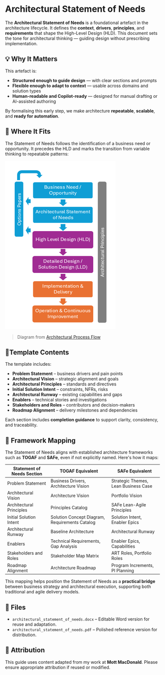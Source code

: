 # Architectural Statement of Needs

The **Architectural Statement of Needs** is a foundational artefact in the architecture lifecycle. It defines the **context**, **drivers**, **principles**, and **requirements** that shape the High-Level Design (HLD). This document sets the tone for architectural thinking — guiding design without prescribing implementation.

## 💡 Why It Matters

This artefact is:

- **Structured enough to guide design** — with clear sections and prompts  
- **Flexible enough to adapt to context** — usable across domains and solution types  
- **Human-readable and Copilot-ready** — designed for manual drafting or AI-assisted authoring  

By formalising this early step, we make architecture **repeatable**, **scalable**, and **ready for automation**.

## 🧭 Where It Fits

The Statement of Needs follows the identification of a business need or opportunity. It precedes the HLD and marks the transition from variable thinking to repeatable patterns:

![Process Flow](./Templates/Process%20Flow/architecture-artefact-flow.png)

> Diagram from [Architectural Process Flow](https://github.com/buildbod/Architecture/blob/main/Templates/Process%20Flow/README.md)

## 🧩Template Contents

The template includes:

- **Problem Statement** – business drivers and pain points  
- **Architectural Vision** – strategic alignment and goals  
- **Architectural Principles** – standards and directives  
- **Initial Solution Intent** – constraints, NFRs, risks  
- **Architectural Runway** – existing capabilities and gaps  
- **Enablers** – technical stories and investigations  
- **Stakeholders and Roles** – contributors and decision-makers  
- **Roadmap Alignment** – delivery milestones and dependencies  

Each section includes **completion guidance** to support clarity, consistency, and traceability.

## 🧱 Framework Mapping

The Statement of Needs aligns with established architecture frameworks such as **TOGAF** and **SAFe**, even if not explicitly named. Here's how it maps:

| **Statement of Needs Section**         | **TOGAF Equivalent**                          | **SAFe Equivalent**                          |
|----------------------------------------|-----------------------------------------------|----------------------------------------------|
| Problem Statement                      | Business Drivers, Architecture Vision         | Strategic Themes, Lean Business Case         |
| Architectural Vision                   | Architecture Vision                           | Portfolio Vision                              |
| Architectural Principles               | Principles Catalog                            | SAFe Lean-Agile Principles                    |
| Initial Solution Intent                | Solution Concept Diagram, Requirements Catalog| Solution Intent, Enabler Epics               |
| Architectural Runway                   | Baseline Architecture                         | Architectural Runway                          |
| Enablers                               | Technical Requirements, Gap Analysis          | Enabler Epics, Capabilities                   |
| Stakeholders and Roles                 | Stakeholder Map Matrix                        | ART Roles, Portfolio Roles                    |
| Roadmap Alignment                      | Architecture Roadmap                          | Program Increments, PI Planning               |

This mapping helps position the Statement of Needs as a **practical bridge** between business strategy and architectural execution, supporting both traditional and agile delivery models.

## 📁 Files

- `architectural_statement_of_needs.docx` – Editable Word version for reuse and adaptation.
- `architectural_statement_of_needs.pdf` – Polished reference version for distribution.

## 🧾 Attribution
This guide uses content adapted from my work at **Mott MacDonald**. Please ensure appropriate attribution if reused or modified.
